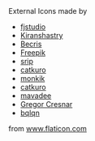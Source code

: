 <div>
    External Icons made by
    <ul>
        <li><a href="https://www.flaticon.com/authors/fjstudio" title="fjstudio">fjstudio</a></li>
        <li><a href="https://www.flaticon.com/authors/Kiranshastry" title="Kiranshastry">Kiranshastry</a></li>
        <li><a href="https://www.flaticon.com/authors/Becris" title="Becris">Becris</a></li>
        <li><a href="https://www.flaticon.com/authors/Freepik" title="Freepik">Freepik</a></li>
        <li><a href="https://www.flaticon.com/authors/srip" title="srip">srip</a></li>
        <li><a href="https://www.flaticon.com/authors/catkuro" title="catkuro">catkuro</a></li>
        <li><a href="https://www.flaticon.com/authors/monkik" title="monkik">monkik</a></li>
        <li><a href="https://www.flaticon.com/authors/catkuro" title="catkuro">catkuro</a></li>
        <li><a href="https://www.flaticon.com/authors/mavadee" title="mavadee">mavadee</a></li>
        <li><a href="https://www.flaticon.com/authors/gregor-cresnar" title="Gregor Cresnar">Gregor Cresnar</a></li>
        <li><a href="https://www.flaticon.com/authors/bqlqn" title="bqlqn">bqlqn</a></li>
    </ul>
    from <a href="https://www.flaticon.com/" title="Flaticon">www.flaticon.com</a>
</div>

